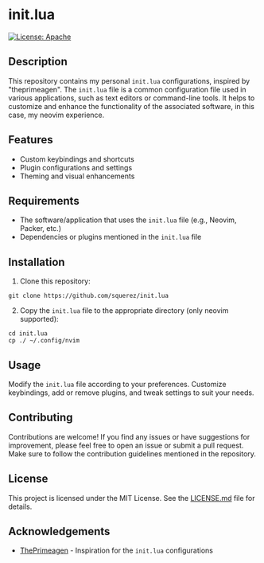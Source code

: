 # init.lua 

[![License: Apache](https://img.shields.io/badge/licence-apache-blue.svg)](LICENSE.md)

## Description
This repository contains my personal `init.lua` configurations, 
inspired by "theprimeagen". 
The `init.lua` file is a common configuration file used in various applications, 
such as text editors or command-line tools. 
It helps to customize and enhance the functionality of the associated software, in this
case, my neovim experience.

## Features
- Custom keybindings and shortcuts
- Plugin configurations and settings
- Theming and visual enhancements

## Requirements
- The software/application that uses the `init.lua` file (e.g., Neovim, Packer, etc.)
- Dependencies or plugins mentioned in the `init.lua` file

## Installation
1. Clone this repository:

```
git clone https://github.com/squerez/init.lua
```

2. Copy the `init.lua` file to the appropriate directory (only neovim supported):

```
cd init.lua
cp ./ ~/.config/nvim
```

## Usage
Modify the `init.lua` file according to your preferences. 
Customize keybindings, add or remove plugins, and 
tweak settings to suit your needs.

## Contributing
Contributions are welcome! 
If you find any issues or have suggestions for improvement, 
please feel free to open an issue or submit a pull request. 
Make sure to follow the contribution guidelines mentioned in the repository.

## License
This project is licensed under the MIT License. 
See the [LICENSE.md](LICENSE.md) file for details.

## Acknowledgements
- [ThePrimeagen](https://github.com/ThePrimeagen/init.lua) - Inspiration for the `init.lua` configurations
